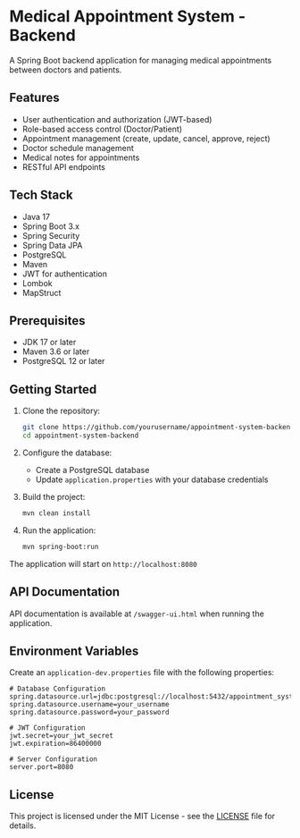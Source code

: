 # Medical Appointment System - Backend

A Spring Boot backend application for managing medical appointments between doctors and patients.

## Features

- User authentication and authorization (JWT-based)
- Role-based access control (Doctor/Patient)
- Appointment management (create, update, cancel, approve, reject)
- Doctor schedule management
- Medical notes for appointments
- RESTful API endpoints

## Tech Stack

- Java 17
- Spring Boot 3.x
- Spring Security
- Spring Data JPA
- PostgreSQL
- Maven
- JWT for authentication
- Lombok
- MapStruct

## Prerequisites

- JDK 17 or later
- Maven 3.6 or later
- PostgreSQL 12 or later

## Getting Started

1. Clone the repository:
   ```bash
   git clone https://github.com/yourusername/appointment-system-backend.git
   cd appointment-system-backend
   ```

2. Configure the database:
   - Create a PostgreSQL database
   - Update `application.properties` with your database credentials

3. Build the project:
   ```bash
   mvn clean install
   ```

4. Run the application:
   ```bash
   mvn spring-boot:run
   ```

The application will start on `http://localhost:8080`

## API Documentation

API documentation is available at `/swagger-ui.html` when running the application.

## Environment Variables

Create an `application-dev.properties` file with the following properties:

```properties
# Database Configuration
spring.datasource.url=jdbc:postgresql://localhost:5432/appointment_system
spring.datasource.username=your_username
spring.datasource.password=your_password

# JWT Configuration
jwt.secret=your_jwt_secret
jwt.expiration=86400000

# Server Configuration
server.port=8080
```

## License

This project is licensed under the MIT License - see the [LICENSE](LICENSE) file for details. 